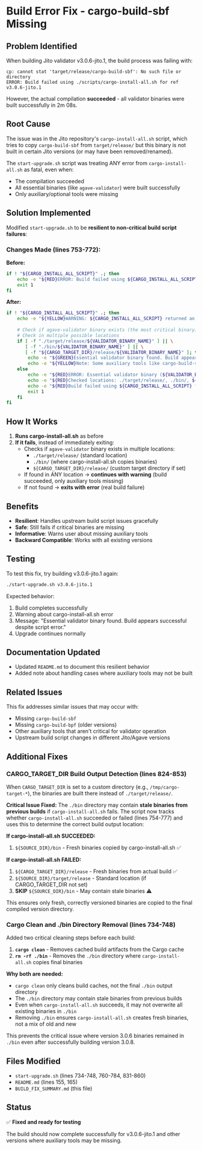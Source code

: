 # Build Error Fix - cargo-build-sbf Missing

## Problem Identified

When building Jito validator v3.0.6-jito.1, the build process was failing with:
```
cp: cannot stat 'target/release/cargo-build-sbf': No such file or directory
ERROR: Build failed using ./scripts/cargo-install-all.sh for ref v3.0.6-jito.1
```

However, the actual compilation **succeeded** - all validator binaries were built successfully in 2m 08s.

## Root Cause

The issue was in the Jito repository's `cargo-install-all.sh` script, which tries to copy `cargo-build-sbf` from `target/release/` but this binary is not built in certain Jito versions (or may have been removed/renamed).

The `start-upgrade.sh` script was treating ANY error from `cargo-install-all.sh` as fatal, even when:
- The compilation succeeded
- All essential binaries (like `agave-validator`) were built successfully
- Only auxiliary/optional tools were missing

## Solution Implemented

Modified `start-upgrade.sh` to be **resilient to non-critical build script failures**:

### Changes Made (lines 753-772):

**Before:**
```bash
if ! "${CARGO_INSTALL_ALL_SCRIPT}" .; then 
    echo -e "${RED}ERROR: Build failed using ${CARGO_INSTALL_ALL_SCRIPT} for ref ${target_ref}${NC}"
    exit 1
fi
```

**After:**
```bash
if ! "${CARGO_INSTALL_ALL_SCRIPT}" .; then 
    echo -e "${YELLOW}WARNING: ${CARGO_INSTALL_ALL_SCRIPT} returned an error. Checking if essential binaries were built...${NC}"
    
    # Check if agave-validator binary exists (the most critical binary)
    # Check in multiple possible locations
    if [ -f "./target/release/${VALIDATOR_BINARY_NAME}" ] || \
       [ -f "./bin/${VALIDATOR_BINARY_NAME}" ] || \
       [ -f "${CARGO_TARGET_DIR}/release/${VALIDATOR_BINARY_NAME}" ]; then
        echo -e "${GREEN}Essential validator binary found. Build appears successful despite script error.${NC}"
        echo -e "${YELLOW}Note: Some auxiliary tools like cargo-build-sbf may not have been built/copied.${NC}"
    else
        echo -e "${RED}ERROR: Essential validator binary (${VALIDATOR_BINARY_NAME}) not found after build.${NC}"
        echo -e "${RED}Checked locations: ./target/release/, ./bin/, ${CARGO_TARGET_DIR}/release/${NC}"
        echo -e "${RED}Build failed using ${CARGO_INSTALL_ALL_SCRIPT} for ref ${target_ref}${NC}"
        exit 1
    fi
fi
```

## How It Works

1. **Runs cargo-install-all.sh** as before
2. **If it fails**, instead of immediately exiting:
   - Checks if `agave-validator` binary exists in multiple locations:
     - `./target/release/` (standard location)
     - `./bin/` (where cargo-install-all.sh copies binaries)
     - `${CARGO_TARGET_DIR}/release/` (custom target directory if set)
   - If found in ANY location → **continues with warning** (build succeeded, only auxiliary tools missing)
   - If not found → **exits with error** (real build failure)

## Benefits

- **Resilient**: Handles upstream build script issues gracefully
- **Safe**: Still fails if critical binaries are missing
- **Informative**: Warns user about missing auxiliary tools
- **Backward Compatible**: Works with all existing versions

## Testing

To test this fix, try building v3.0.6-jito.1 again:
```bash
./start-upgrade.sh v3.0.6-jito.1
```

Expected behavior:
1. Build completes successfully
2. Warning about cargo-install-all.sh error
3. Message: "Essential validator binary found. Build appears successful despite script error."
4. Upgrade continues normally

## Documentation Updated

- Updated `README.md` to document this resilient behavior
- Added note about handling cases where auxiliary tools may not be built

## Related Issues

This fix addresses similar issues that may occur with:
- Missing `cargo-build-sbf`
- Missing `cargo-build-bpf` (older versions)
- Other auxiliary tools that aren't critical for validator operation
- Upstream build script changes in different Jito/Agave versions

## Additional Fixes

### CARGO_TARGET_DIR Build Output Detection (lines 824-853)

When `CARGO_TARGET_DIR` is set to a custom directory (e.g., `/tmp/cargo-target-*`), the binaries are built there instead of `./target/release/`. 

**Critical Issue Fixed:** The `./bin` directory may contain **stale binaries from previous builds** if `cargo-install-all.sh` fails. The script now tracks whether `cargo-install-all.sh` succeeded or failed (lines 754-777) and uses this to determine the correct build output location:

**If cargo-install-all.sh SUCCEEDED:**
1. `${SOURCE_DIR}/bin` - Fresh binaries copied by cargo-install-all.sh ✅

**If cargo-install-all.sh FAILED:**
1. `${CARGO_TARGET_DIR}/release` - Fresh binaries from actual build ✅
2. `${SOURCE_DIR}/target/release` - Standard location (if CARGO_TARGET_DIR not set)
3. **SKIP** `${SOURCE_DIR}/bin` - May contain stale binaries ⚠️

This ensures only fresh, correctly versioned binaries are copied to the final compiled version directory.

### Cargo Clean and ./bin Directory Removal (lines 734-748)

Added two critical cleaning steps before each build:

1. **`cargo clean`** - Removes cached build artifacts from the Cargo cache
2. **`rm -rf ./bin`** - Removes the `./bin` directory where `cargo-install-all.sh` copies final binaries

**Why both are needed:**
- `cargo clean` only cleans build caches, not the final `./bin` output directory
- The `./bin` directory may contain stale binaries from previous builds
- Even when `cargo-install-all.sh` succeeds, it may not overwrite all existing binaries in `./bin`
- Removing `./bin` ensures `cargo-install-all.sh` creates fresh binaries, not a mix of old and new

This prevents the critical issue where version 3.0.6 binaries remained in `./bin` even after successfully building version 3.0.8.

## Files Modified

- `start-upgrade.sh` (lines 734-748, 760-784, 831-860)
- `README.md` (lines 155, 165)
- `BUILD_FIX_SUMMARY.md` (this file)

## Status

✅ **Fixed and ready for testing**

The build should now complete successfully for v3.0.6-jito.1 and other versions where auxiliary tools may be missing.




